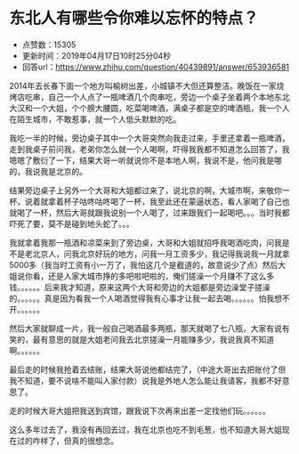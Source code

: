 # 东北人有哪些令你难以忘怀的特点？
- 点赞数：15305
- 更新时间：2019年04月17日10时25分04秒
- 回答url：https://www.zhihu.com/question/40439891/answer/653936581
<body>
 <p data-pid="NCK_4eZt">2014年去长春下面一个地方叫榆树出差，小城镇不大但还算整洁。晚饭在一家烧烤店吃串，自己一个人点了一瓶啤酒几个肉串吃，旁边一个桌子坐着两个本地东北大汉和一个大姐，个个膀大腰圆，吃菜喝啤酒，满桌子都是空的啤酒瓶，我一个人在陌生城市，不敢惹事，就一个人低头默默的吃。</p>
 <p data-pid="qkGvfQ9j">我吃一半的时候，旁边桌子其中一个大哥突然向我走过来，手里还拿着一瓶啤酒，走到我桌子前问我，老弟你怎么就一个人喝啊，吓得我我都不知道怎么回答了，我嗯嗯了敷衍了一下，结果大哥一听就说你不是本地人啊，我说不是，他问我是哪的，我说我是北京的。</p>
 <p data-pid="H3380lyl">结果旁边桌子上另外一个大哥和大姐都过来了，说北京的啊，大城市啊，来敬你一杯，说着就拿着杯子咕咚咕咚喝了一杯，我至此还在蒙逼状态，看人家喝了自己也就喝了一杯，然后大哥就跟我说别一个人喝了，过来跟我们一起喝吧。。。当时我都吓死了要，莫不是碰到地头蛇了。。。</p>
 <p data-pid="agz-HycD">我就拿着我那一瓶酒和凉菜来到了旁边桌，大哥和大姐就招呼我喝酒吃肉，问我是不是老北京人，问我北京好玩的地方，问我一月工资多少，我记得我说我一月就拿5000多（我当时工资有小一万了，我怕这几个是截道的，故意说少了点）然后大姐说你看，还是人家大城市挣的多吧啦吧啦的，俺们搓澡一个月赚不了这么多钱。。。。。。后来我才知道，原来这两个大哥和旁边的大姐都是旁边澡堂子搓澡的。。。。。。真是因为看我一个人喝酒觉得我有心事才让我一起去喝。。。。。。怕我想不开。。。。。。</p>
 <p data-pid="r5GZXd3G">然后大家就聊成一片，我一般自己喝酒最多两瓶，那天就喝了七八瓶，大家有说有笑的，最有意思的就是大姐老问我去北京搓澡一月能赚多少，我说我真不知道啊。。。。。。</p>
 <p data-pid="7tu7OYPQ">最后走的时候我抢着去结账，结果大哥说他都结完了，（中途大哥出去把账付了但我不知道，要不说啥不能叫人家付款）说我是外地人怎么能让我请客，我都不好意思了。</p>
 <p data-pid="eZpB_qYL">走的时候大哥大姐把我送到宾馆，跟我说下次再来出差一定找他们玩。。。。。。</p>
 <p data-pid="mT9B_3bR">这么多年过去了，我没有再回去过，我在北京也吃不到毛葱，也不知道大哥大姐现在过的咋样了，但真的很想念。</p>
</body>